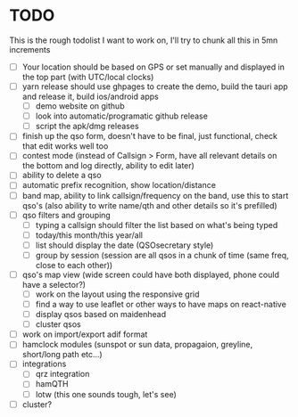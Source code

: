 # TODO

This is the rough todolist I want to work on, I'll try to chunk all this in 5mn increments

-   [ ] Your location should be based on GPS or set manually and displayed in the top part (with UTC/local clocks)
-   [ ] yarn release should use ghpages to create the demo, build the tauri app and release it, build ios/android apps
    -   [ ] demo website on github
    -   [ ] look into automatic/programatic github release
    -   [ ] script the apk/dmg releases
-   [ ] finish up the qso form, doesn't have to be final, just functional, check that edit works well too
-   [ ] contest mode (instead of Callsign > Form, have all relevant details on the bottom and log directly, ability to edit later)
-   [ ] ability to delete a qso
-   [ ] automatic prefix recognition, show location/distance
-   [ ] band map, ability to link callsign/frequency on the band, use this to start qso's (also ability to write name/qth and other details so it's prefilled)
-   [ ] qso filters and grouping
    -   [ ] typing a callsign should filter the list based on what's being typed
    -   [ ] today/this month/this year/all
    -   [ ] list should display the date (QSOsecretary style)
    -   [ ] group by session (session are all qsos in a chunk of time (same freq, close to each other))
-   [ ] qso's map view (wide screen could have both displayed, phone could have a selector?)
    -   [ ] work on the layout using the responsive grid
    -   [ ] find a way to use leaflet or other ways to have maps on react-native
    -   [ ] display qsos based on maidenhead
    -   [ ] cluster qsos
-   [ ] work on import/export adif format
-   [ ] hamclock modules (sunspot or sun data, propagaion, greyline, short/long path etc...)
-   [ ] integrations
    -   [ ] qrz integration
    -   [ ] hamQTH
    -   [ ] lotw (this one sounds tough, let's see)
-   [ ] cluster?
